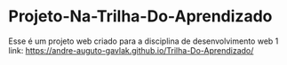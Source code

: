 # Projeto-Na-Trilha-Do-Aprendizado
Esse é um projeto web criado para a disciplina de desenvolvimento web 1
link: https://andre-auguto-gavlak.github.io/Trilha-Do-Aprendizado/
